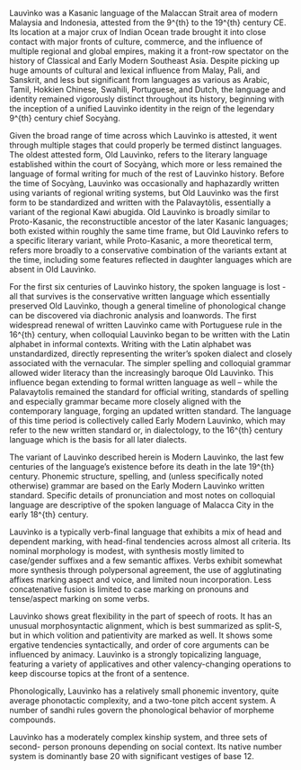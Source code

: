 Lauvìnko was a Kasanic language of the Malaccan Strait area of modern
Malaysia and Indonesia, attested from the 9^{th} to the 19^{th} century CE. Its
location at a major crux of Indian Ocean trade brought it into close contact
with major fronts of culture, commerce, and the influence of multiple regional
and global empires, making it a front-row spectator on the history of Classical
and Early Modern Southeast Asia. Despite picking up huge amounts of cultural
and lexical influence from Malay, Pali, and Sanskrit, and less but significant
from languages as various as Arabic, Tamil, Hokkien Chinese, Swahili,
Portuguese, and Dutch, the language and identity remained vigorously
distinct throughout its history, beginning with the inception of a unified
Lauvìnko identity in the reign of the legendary 9^{th} century chief Socyàng.

Given the broad range of time across which Lauvìnko is attested, it went
through multiple stages that could properly be termed distinct languages. The
oldest attested form, Old Lauvìnko, refers to the literary language established
within the court of Socyàng, which more or less remained the language of
formal writing for much of the rest of Lauvìnko history. Before the time of
Socyàng, Lauvìnko was occasionally and haphazardly written using variants
of regional writing systems, but Old Lauvìnko was the first form to be
standardized and written with the Palavaytòlis, essentially a variant of the
regional Kawi abugida. Old Lauvìnko is broadly similar to Proto-Kasanic, the
reconstructible ancestor of the later Kasanic languages; both existed within
roughly the same time frame, but Old Lauvìnko refers to a specific literary
variant, while Proto-Kasanic, a more theoretical term, refers more broadly to
a conservative combination of the variants extant at the time, including some
features reflected in daughter languages which are absent in Old Lauvìnko.

For the first six centuries of Lauvìnko history, the spoken language is lost - all
that survives is the conservative written language which essentially preserved
Old Lauvìnko, though a general timeline of phonological change can be
discovered via diachronic analysis and loanwords. The first widespread
renewal of written Lauvìnko came with Portuguese rule in the 16^{th} century,
when colloquial Lauvìnko began to be written with the Latin alphabet in
informal contexts. Writing with the Latin alphabet was unstandardized, 
directly representing the writer’s spoken dialect and closely associated with
the vernacular. The simpler spelling and colloquial grammar allowed wider
literacy than the increasingly baroque Old Lauvìnko. This influence began
extending to formal written language as well – while the Palavaytolis
remained the standard for official writing, standards of spelling and especially
grammar became more closely aligned with the contemporary language,
forging an updated written standard. The language of this time period is
collectively called Early Modern Lauvìnko, which may refer to the new written
standard or, in dialectology, to the 16^{th} century language which is the basis for
all later dialects.

The variant of Lauvìnko described herein is Modern Lauvìnko, the last few
centuries of the language’s existence before its death in the late 19^{th} century.
Phonemic structure, spelling, and (unless specifically noted otherwise)
grammar are based on the Early Modern Lauvìnko written standard. Specific
details of pronunciation and most notes on colloquial language are descriptive
of the spoken language of Malacca City in the early 18^{th} century.

Lauvìnko is a typically verb-final language that exhibits a mix of head and
dependent marking, with head-final tendencies across almost all criteria. Its
nominal morphology is modest, with synthesis mostly limited to case/gender
suffixes and a few semantic affixes. Verbs exhibit somewhat more synthesis
through polypersonal agreement, the use of agglutinating affixes marking
aspect and voice, and limited noun incorporation. Less concatenative fusion
is limited to case marking on pronouns and tense/aspect marking on some
verbs.

Lauvìnko shows great flexibility in the part of speech of roots. It has an
unusual morphosyntactic alignment, which is best summarized as split-S, but
in which volition and patientivity are marked as well. It shows some ergative
tendencies syntactically, and order of core arguments can be influenced by
animacy. Lauvìnko is a strongly topicalizing language, featuring a variety of
applicatives and other valency-changing operations to keep discourse topics
at the front of a sentence.

Phonologically, Lauvìnko has a relatively small phonemic inventory, quite
average phonotactic complexity, and a two-tone pitch accent system. A
number of sandhi rules govern the phonological behavior of morpheme
compounds.

Lauvìnko has a moderately complex kinship system, and three sets of second-
person pronouns depending on social context. Its native number system is
dominantly base 20 with significant vestiges of base 12.